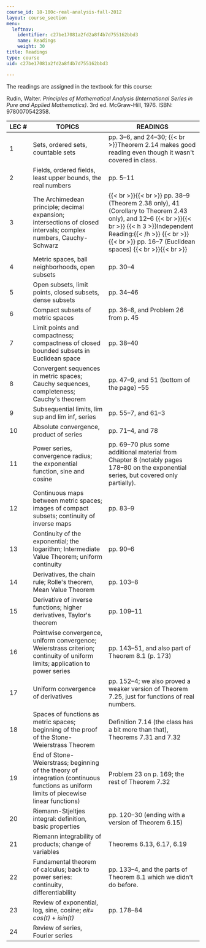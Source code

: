```yaml
---
course_id: 18-100c-real-analysis-fall-2012
layout: course_section
menu:
  leftnav:
    identifier: c27be17081a2fd2a8f4b7d755162bbd3
    name: Readings
    weight: 30
title: Readings
type: course
uid: c27be17081a2fd2a8f4b7d755162bbd3

---
```


The readings are assigned in the textbook for this course:

Rudin, Walter. _Principles of Mathematical Analysis (International Series in Pure and Applied Mathematics)_. 3rd ed. McGraw-Hill, 1976. ISBN: 9780070542358.

| LEC # | TOPICS | READINGS |
| --- | --- | --- |
| 1 | Sets, ordered sets, countable sets | pp. 3–6, and 24–30;  {{< br >}}Theorem 2.14 makes good reading even though it wasn't covered in class. |
| 2 | Fields, ordered fields, least upper bounds, the real numbers | pp. 5–11 |
| 3 | The Archimedean principle; decimal expansion; intersections of closed intervals; complex numbers, Cauchy-Schwarz |  {{< br >}}{{< br >}} pp. 38–9 (Theorem 2.38 only), 41 (Corollary to Theorem 2.43 only), and 12–6 {{< br >}}{{< br >}} {{< h 3 >}}Independent Reading:{{< /h >}} {{< br >}}{{< br >}} pp. 16–7 (Euclidean spaces) {{< br >}}{{< br >}}  |
| 4 | Metric spaces, ball neighborhoods, open subsets | pp. 30–4 |
| 5 | Open subsets, limit points, closed subsets, dense subsets | pp. 34–46 |
| 6 | Compact subsets of metric spaces | pp. 36–8, and Problem 26 from p. 45 |
| 7 | Limit points and compactness; compactness of closed bounded subsets in Euclidean space | pp. 38–40 |
| 8 | Convergent sequences in metric spaces; Cauchy sequences, completeness; Cauchy's theorem | pp. 47–9, and 51 (bottom of the page) –55 |
| 9 | Subsequential limits, lim sup and lim inf, series | pp. 55–7, and 61–3 |
| 10 | Absolute convergence, product of series | pp. 71–4, and 78 |
| 11 | Power series, convergence radius; the exponential function, sine and cosine | pp. 69–70 plus some additional material from Chapter 8 (notably pages 178–80 on the exponential series, but covered only partially). |
| 12 | Continuous maps between metric spaces; images of compact subsets; continuity of inverse maps | pp. 83–9 |
| 13 | Continuity of the exponential; the logarithm; Intermediate Value Theorem; uniform continuity | pp. 90–6 |
| 14 | Derivatives, the chain rule; Rolle's theorem, Mean Value Theorem | pp. 103–8 |
| 15 | Derivative of inverse functions; higher derivatives, Taylor's theorem | pp. 109–11 |
| 16 | Pointwise convergence, uniform convergence; Weierstrass criterion; continuity of uniform limits; application to power series | pp. 143–51, and also part of Theorem 8.1 (p. 173) |
| 17 | Uniform convergence of derivatives | pp. 152–4; we also proved a weaker version of Theorem 7.25, just for functions of real numbers. |
| 18 | Spaces of functions as metric spaces; beginning of the proof of the Stone-Weierstrass Theorem | Definition 7.14 (the class has a bit more than that), Theorems 7.31 and 7.32 |
| 19 | End of Stone-Weierstrass; beginning of the theory of integration (continuous functions as uniform limits of piecewise linear functions) | Problem 23 on p. 169; the rest of Theorem 7.32 |
| 20 | Riemann-Stjeltjes integral: definition, basic properties | pp. 120–30 (ending with a version of Theorem 6.15) |
| 21 | Riemann integrability of products; change of variables | Theorems 6.13, 6.17, 6.19 |
| 22 | Fundamental theorem of calculus; back to power series: continuity, differentiability | pp. 133–4, and the parts of Theorem 8.1 which we didn't do before. |
| 23 | Review of exponential, log, sine, cosine; _eit\= cos(t)_ + _isin(t)_ | pp. 178–84 |
| 24 | Review of series, Fourier series |